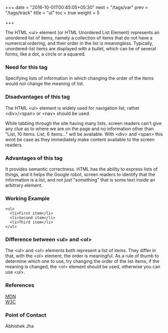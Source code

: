 +++
date = "2016-10-01T00:45:05+05:30"
next = "/tags/var"
prev = "/tags/track"
title = "ul"
toc = true
weight = 5

+++

<p>The HTML <span class='tag-span'>&lt;ul&gt;</span> element (or HTML Unordered List Element) represents an unordered list of items, namely a collection of items that do not have a numerical ordering, and their order in the list is meaningless. Typically, unordered-list items are displayed with a bullet, which can be of several forms, like a dot, a circle or a squared.</p>

<h3>Need for this tag</h3>

<p>Specifying lists of information in which changing the order of the items would not change the meaning of list.</p>

<h3>Disadvantages of this tag</h3>

<p>The HTML <span class='tag-span'>&lt;ul&gt;</span> element is widely used for navigation list, rather <span class='tag-span'>&lt;div&gt;</span>/<span class='tag-span'>&lt;span&gt;</span> or <span class='tag-span'>&lt;nav&gt;</span> should be used.</p>

<p>While tabbing through the site having many lists, screen readers can't give any clue as to where we are on the page and no information other than "List, 10 items. List, 6 items..." will be available. With <span class='tag-span'>&lt;div&gt;</span> and <span class='tag-span'> &lt;span&gt;</span> this wont be case as they immediately make content available to the screen readers.</p>

<h3>Advantages of this tag</h3>

<p>It provides semantic correctness. HTML has the ability to express lists of things, and it helps the Google robot, screen readers to identify that the information is a list, and not just "something" that is some text inside an arbitrary element.</p>

<h3>Working Example</h3>

    <ul>
      <li>First item</li>
      <li>Second item</li>
      <li>Third item</li>
    </ul>

<h3>Difference between <span class='tag-span'>&lt;ul&gt;</span> and <span class='tag-span'> &lt;ol&gt;</span></h3>

<p> The <span class='tag-span'>&lt;ul&gt;</span> and <span class='tag-span'>&lt;ol&gt;</span> elements both represent a list of items. They differ in that, with the <span class='tag-span'> &lt;ol&gt;</span> element, the order is meaningful. As a rule of thumb to determine which one to use, try changing the order of the list items; if the meaning is changed, the <span class='tag-span'> &lt;ol&gt;</span> element should be used, otherwise you can use <span class='tag-span'>&lt;ul&gt;</span>.</p>


<h3>References</h3>

[MDN](https://developer.mozilla.org/en/docs/Web/HTML/Element/ul)
<br>
[W3C](https://www.w3.org/TR/html-markup/ul.html)

<h3>Point of Contact</h3>
Abhishek Jha
